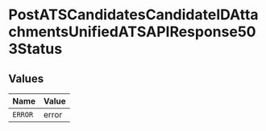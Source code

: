 # PostATSCandidatesCandidateIDAttachmentsUnifiedATSAPIResponse503Status


## Values

| Name    | Value   |
| ------- | ------- |
| `ERROR` | error   |